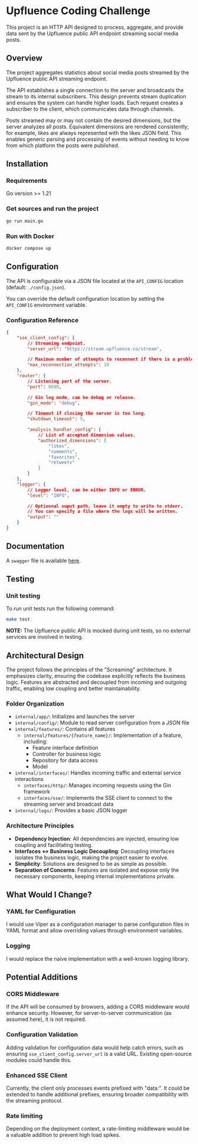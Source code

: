 # Upfluence Coding Challenge

This project is an HTTP API designed to process, aggregate, and provide data sent by the Upfluence public API endpoint streaming social media posts.

## Overview

The project aggregates statistics about social media posts streamed by the Upfluence public API streaming endpoint.

The API establishes a single connection to the server and broadcasts the stream to its internal subscribers. This design prevents stream duplication and ensures the system can handle higher loads. Each request creates a subscriber to the client, which communicates data through channels.

Posts streamed may or may not contain the desired dimensions, but the server analyzes all posts. Equivalent dimensions are rendered consistently; for example, likes are always represented with the likes JSON field. This enables generic parsing and processing of events without needing to know from which platform the posts were published.

## Installation

### Requirements

Go version >= 1.21

### Get sources and run the project

```bash
go run main.go
```

### Run with Docker

```bash
docker compose up
```

## Configuration

The API is configurable via a JSON file located at the `API_CONFIG` location (default: `./config.json`).

You can override the default configuration location by setting the `API_CONFIG` environment variable.

### Configuration Reference

```json
{
    "sse_client_config": {
        // Streaming endpoint.
        "server_url": "https://stream.upfluence.co/stream",

        // Maximum number of attempts to reconnect if there is a problem.
        "max_reconnection_attempts": 10
    },
    "router": {
        // Listening port of the server.
        "port": 8080,

        // Gin log mode, can be debug or release.
        "gin_mode": "debug",

        // Timeout if closing the server is too long.
        "shutdown_timeout": 5,

        "analysis_handler_config": {
            // List of accepted dimension values.
            "authorized_dimensions": [
                "likes",
                "comments",
                "favorites",
                "retweets"
            ]
        }
    },
    "logger": {
        // Logger level, can be either INFO or ERROR.
        "level": "INFO",

        // Optionnal ouput path, leave it empty to write to stderr.
        // You can specify a file where the logs will be written.
        "output": ""
    }
}
```

## Documentation

A `swagger` file is available [here](./swagger.yaml).

## Testing

### Unit testing
To run unit tests run the following command:
```bash
make test
```

**NOTE:** The Upfluence public API is mocked during unit tests, so no external services are involved in testing.

## Architectural Design

The project follows the principles of the "Screaming" architecture. It emphasizes clarity, ensuring the codebase explicitly reflects the business logic. Features are abstracted and decoupled from incoming and outgoing traffic, enabling low coupling and better maintainability.

### Folder Organization

* `internal/app/`: Initializes and launches the server
* `internal/config/`: Module to read server configuration from a JSON file
* `internal/features/`: Contains all features
    * `internal/features/{feature_name}/`: Implementation of a feature, including:
        * Feature interface definition
        * Controller for business logic
        * Repository for data access
        * Model
* `internal/interfaces/`: Handles incoming traffic and external service interactions
    * `interfaces/http/`: Manages incoming requests using the Gin framework
    * `interfaces/sse/`: Implements the SSE client to connect to the streaming server and broadcast data
* `internal/logs/`: Provides a basic JSON logger

### Architecture Principles

* **Dependency Injection**: All dependencies are injected, ensuring low coupling and facilitating testing.
* **Interfaces <-> Business Logic Decoupling**: Decoupling interfaces isolates the business logic, making the project easier to evolve.
* **Simplicity**: Solutions are designed to be as simple as possible.
* **Separation of Concerns**: Features are isolated and expose only the necessary components, keeping internal implementations private.

## What Would I Change?

### YAML for Configuration

I would use Viper as a configuration manager to parse configuration files in YAML format and allow overriding values through environment variables.

### Logging

I would replace the naive implementation with a well-known logging library.

## Potential Additions

### CORS Middleware

If the API will be consumed by browsers, adding a CORS middleware would enhance security. However, for server-to-server communication (as assumed here), it is not required.

### Configuration Validation

Adding validation for configuration data would help catch errors, such as ensuring `sse_client_config.server_url` is a valid URL. Existing open-source modules could handle this.

### Enhanced SSE Client

Currently, the client only processes events prefixed with "data:". It could be extended to handle additional prefixes, ensuring broader compatibility with the streaming protocol.

### Rate limiting

Depending on the deployment context, a rate-limiting middleware would be a valuable addition to prevent high load spikes.
